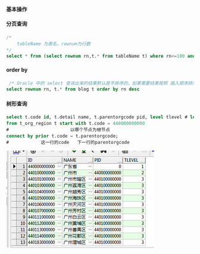 #### 基本操作



#### 分页查询

```sql
/* 
	tableName 为表名，rownum为行数
*/
select * from (select rownum rn,t.* from tableName t) where rn<=100 and rn >=10; 
```

#### order by

```sql
 /* Oracle 中的 select 查询出来的结果默认是不排序的，如果需要结果按照 插入顺序排序，可以用 rownum 关键字查询 */
select rownum rn, t.* from blog t order by rn desc
```

#### 树形查询

```sql
select t.code id, t.detail name, t.parentorgcode pid, level tlevel # level 是一个伪列
from t_org_region t start with t.code = 440000000000
#   					以哪个节点为根节点
connect by prior t.code = t.parentorgcode;
#			 这一行的code   下一行的parentorgcode
```

![image-20210616111115865](../../static/image/image-20210616111115865.png)
